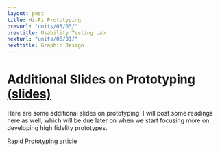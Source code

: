 ```yaml
---
layout: post
title: Hi-Fi Prototyping
prevurl: "units/05/03/"
prevtitle: Usability Testing Lab
nexturl: "units/06/01/"
nexttitle: Graphic Design
---
```


# Additional Slides on Prototyping [(slides)](https://docs.google.com/presentation/d/1x6wj3ycDpi8eDwauyTWJo3cuGYlZtd6oC-1QPzvNvFU/edit?usp=sharing)

Here are some additional slides on prototyping. I will post some readings here as well, which will be due later on when we start focusing more on developing high fidelity prototypes.

[Rapid Prototyping article](https://www.smashingmagazine.com/2010/06/design-better-faster-with-rapid-prototyping/)
